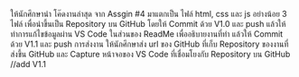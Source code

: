 ให้นักศึกษานำ โค๊ดงานล่าสุด จาก Assgin #4 มาแตกเป็น ไฟล์  html, css และ js อย่างน้อย 3 ไฟล์  เพื่อนำขึ้นเป็น Repository บน GitHub โดยให้ Commit ด้วย V1.0 และ push  แล้วให้ทำการแก้ไขข้อมูลผ่าน VS Code ในส่วนของ ReadMe เพื่ออธิบายงานที่ทำ แล้วให้ Commit ด้วย V1.1 และ push 
การส่งงาน ให้นักศึกษาส่ง url ของ GitHub ที่เก็บ Repository ของงานที่ส่งขึ้น GitHub  และ Capture หน้าจอของ VS Code ที่เชื่อมโยงกับ Repository บน GitHub
//add V1.1